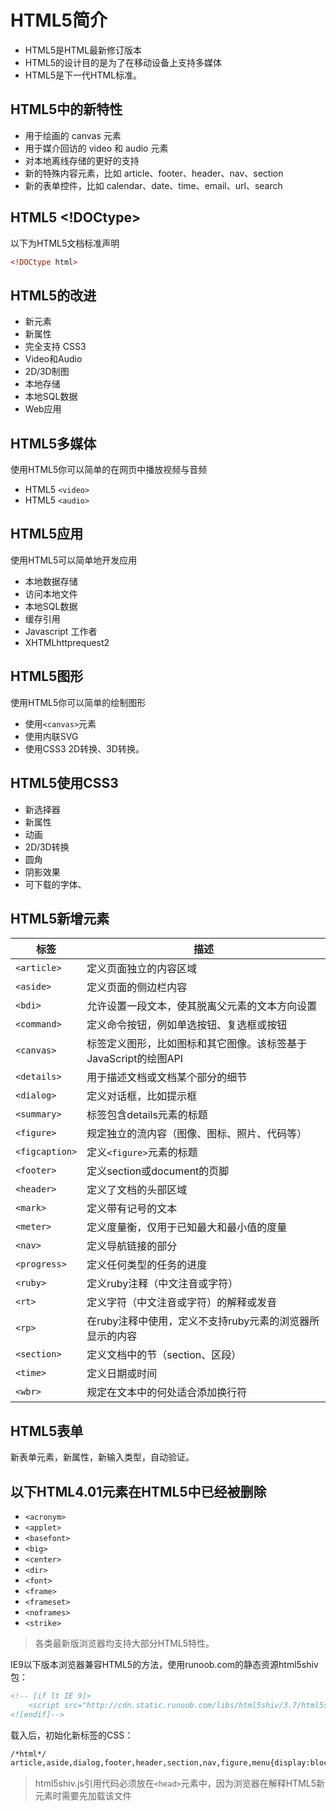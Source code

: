 # HTML5简介

- HTML5是HTML最新修订版本
- HTML5的设计目的是为了在移动设备上支持多媒体
- HTML5是下一代HTML标准。

## HTML5中的新特性

- 用于绘画的 canvas 元素
- 用于媒介回访的 video 和 audio 元素
- 对本地离线存储的更好的支持
- 新的特殊内容元素，比如 article、footer、header、nav、section
- 新的表单控件，比如 calendar、date、time、email、url、search

## HTML5 <!DOCtype>

以下为HTML5文档标准声明

```html
<!DOCtype html>
```

## HTML5的改进

- 新元素
- 新属性
- 完全支持 CSS3
- Video和Audio
- 2D/3D制图
- 本地存储
- 本地SQL数据
- Web应用

## HTML5多媒体

使用HTML5你可以简单的在网页中播放视频与音频
- HTML5 `<video>`
- HTML5 `<audio>`

## HTML5应用

使用HTML5可以简单地开发应用
- 本地数据存储
- 访问本地文件
- 本地SQL数据
- 缓存引用
- Javascript 工作者
- XHTMLhttprequest2

## HTML5图形
使用HTML5你可以简单的绘制图形
- 使用`<canvas>`元素
- 使用内联SVG
- 使用CSS3 2D转换、3D转换。

## HTML5使用CSS3
- 新选择器
- 新属性
- 动画
- 2D/3D转换
- 圆角
- 阴影效果
- 可下载的字体、

## HTML5新增元素
标签|描述
--|--
`<article>`|定义页面独立的内容区域
`<aside>`|定义页面的侧边栏内容
`<bdi>`|允许设置一段文本，使其脱离父元素的文本方向设置
`<command>`|定义命令按钮，例如单选按钮、复选框或按钮
`<canvas>`|标签定义图形，比如图标和其它图像。该标签基于JavaScript的绘图API
`<details>`|用于描述文档或文档某个部分的细节
`<dialog>`|定义对话框，比如提示框
`<summary>`|标签包含details元素的标题
`<figure>`|规定独立的流内容（图像、图标、照片、代码等）
`<figcaption>`|定义`<figure>`元素的标题
`<footer>`|定义section或document的页脚
`<header>`|定义了文档的头部区域
`<mark>`|定义带有记号的文本
`<meter>`|定义度量衡，仅用于已知最大和最小值的度量
`<nav>`|定义导航链接的部分
`<progress>`|定义任何类型的任务的进度
`<ruby>`|定义ruby注释（中文注音或字符）
`<rt>`|定义字符（中文注音或字符）的解释或发音
`<rp>`|在ruby注释中使用，定义不支持ruby元素的浏览器所显示的内容
`<section>`|定义文档中的节（section、区段）
`<time>`|定义日期或时间
`<wbr>`|规定在文本中的何处适合添加换行符

## HTML5表单
新表单元素，新属性，新输入类型，自动验证。

## 以下HTML4.01元素在HTML5中已经被删除
- `<acronym>`
- `<applet>`
- `<basefont>`
- `<big>`
- `<center>`
- `<dir>`
- `<font>`
- `<frame>`
- `<frameset>`
- `<noframes>`
- `<strike>`

> 各类最新版浏览器均支持大部分HTML5特性。

IE9以下版本浏览器兼容HTML5的方法，使用runoob.com的静态资源html5shiv包：
```html
<!-- [if lt IE 9]>
    <script src="http://cdn.static.runoob.com/libs/html5shiv/3.7/html5shiv.min.js"></script>
<![endif]-->    
```
载入后，初始化新标签的CSS：
```html
/*html*/
article,aside,dialog,footer,header,section,nav,figure,menu{display:block}

```
> html5shiv.js引用代码必须放在`<head>`元素中，因为浏览器在解释HTML5新元素时需要先加载该文件
